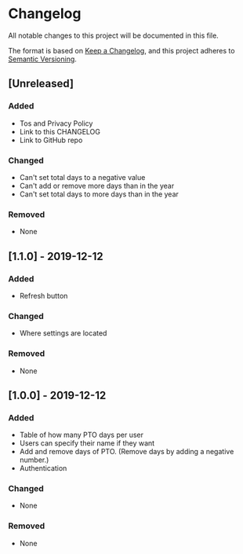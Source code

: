 # Changelog
All notable changes to this project will be documented in this file.

The format is based on [Keep a Changelog](https://keepachangelog.com/en/1.0.0/),
and this project adheres to [Semantic Versioning](https://semver.org/spec/v2.0.0.html).

## [Unreleased]
### Added
- Tos and Privacy Policy
- Link to this CHANGELOG
- Link to GitHub repo

### Changed
- Can't set total days to a negative value
- Can't add or remove more days than in the year
- Can't set total days to more days than in the year

### Removed
- None

## [1.1.0] - 2019-12-12
### Added
- Refresh button

### Changed
- Where settings are located

### Removed
- None

## [1.0.0] - 2019-12-12
### Added
- Table of how many PTO days per user
- Users can specify their name if they want
- Add and remove days of PTO. (Remove days by adding a negative number.)
- Authentication

### Changed
- None

### Removed
- None